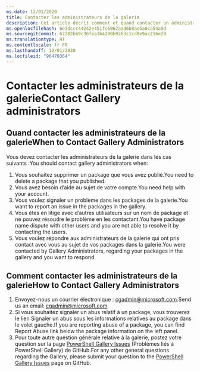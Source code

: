 ```yaml
---
ms.date: 12/01/2020
title: Contacter les administrateurs de la galerie
description: Cet article décrit comment et quand contacter un administrateur de PowerShell Gallery
ms.openlocfilehash: 6e3dccc44242e451fc6062aad6b8ae5a0ca54a9d
ms.sourcegitcommit: 62282bb9c36fea3b4290b9263c1cd8e9ac216e29
ms.translationtype: HT
ms.contentlocale: fr-FR
ms.lasthandoff: 12/01/2020
ms.locfileid: "96470364"
---
```

# <a name="contact-gallery-administrators"></a><span data-ttu-id="3dcae-103">Contacter les administrateurs de la galerie</span><span class="sxs-lookup"><span data-stu-id="3dcae-103">Contact Gallery administrators</span></span>

## <a name="when-to-contact-gallery-administrators"></a><span data-ttu-id="3dcae-104">Quand contacter les administrateurs de la galerie</span><span class="sxs-lookup"><span data-stu-id="3dcae-104">When to Contact Gallery Administrators</span></span>

<span data-ttu-id="3dcae-105">Vous devez contacter les administrateurs de la galerie dans les cas suivants :</span><span class="sxs-lookup"><span data-stu-id="3dcae-105">You should contact gallery administrators when:</span></span>

1. <span data-ttu-id="3dcae-106">Vous souhaitez supprimer un package que vous avez publié.</span><span class="sxs-lookup"><span data-stu-id="3dcae-106">You need to delete a package that you published.</span></span>
1. <span data-ttu-id="3dcae-107">Vous avez besoin d’aide au sujet de votre compte.</span><span class="sxs-lookup"><span data-stu-id="3dcae-107">You need help with your account.</span></span>
1. <span data-ttu-id="3dcae-108">Vous voulez signaler un problème dans les packages de la galerie.</span><span class="sxs-lookup"><span data-stu-id="3dcae-108">You want to report an issue in the packages in the gallery.</span></span>
1. <span data-ttu-id="3dcae-109">Vous êtes en litige avec d’autres utilisateurs sur un nom de package et ne pouvez résoudre le problème en les contactant.</span><span class="sxs-lookup"><span data-stu-id="3dcae-109">You have package name dispute with other users and you are not able to resolve it by contacting the users.</span></span>
1. <span data-ttu-id="3dcae-110">Vous voulez répondre aux administrateurs de la galerie qui ont pris contact avec vous au sujet de vos packages dans la galerie.</span><span class="sxs-lookup"><span data-stu-id="3dcae-110">You were contacted by Gallery Administrators, regarding your packages in the gallery and you want to respond.</span></span>

## <a name="how-to-contact-gallery-administrators"></a><span data-ttu-id="3dcae-111">Comment contacter les administrateurs de la galerie</span><span class="sxs-lookup"><span data-stu-id="3dcae-111">How to Contact Gallery Administrators</span></span>

1. <span data-ttu-id="3dcae-112">Envoyez-nous un courrier électronique : cgadmin@microsoft.com.</span><span class="sxs-lookup"><span data-stu-id="3dcae-112">Send us an email: cgadmin@microsoft.com.</span></span>
1. <span data-ttu-id="3dcae-113">Si vous souhaitez signaler un abus relatif à un package, vous trouverez le lien Signaler un abus sous les informations relatives au package dans le volet gauche.</span><span class="sxs-lookup"><span data-stu-id="3dcae-113">If you are reporting abuse of a package, you can find Report Abuse link below the package information on the left panel.</span></span>
1. <span data-ttu-id="3dcae-114">Pour toute autre question générale relative à la galerie, postez votre question sur la page [PowerShell Gallery Issues](https://github.com/PowerShell/PowerShellGallery/issues) (Problèmes liés à PowerShell Gallery) de GitHub.</span><span class="sxs-lookup"><span data-stu-id="3dcae-114">For any other general questions regarding the Gallery, please submit your question to the [PowerShell Gallery Issues](https://github.com/PowerShell/PowerShellGallery/issues) page on GitHub.</span></span>
